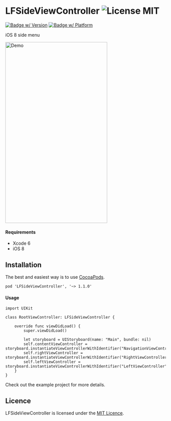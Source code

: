 # LFSideViewController ![License MIT](https://go-shields.herokuapp.com/license-MIT-blue.png)
[![Badge w/ Version](https://cocoapod-badges.herokuapp.com/v/LFSideViewController/badge.png)](http://cocoadocs.org/docsets/LFSideViewController)
[![Badge w/ Platform](https://cocoapod-badges.herokuapp.com/p/LFSideViewController/badge.svg)](http://cocoadocs.org/docsets/LFSideViewController)

iOS 8 side menu

<img src="https://raw.githubusercontent.com/luisfcofv/LFSideViewController/master/LFSideViewController.gif?" alt="Demo" width="320" height="568" />

#### Requirements

* Xcode 6
* iOS 8

## Installation
The best and easiest way is to use [CocoaPods](http://cocoapods.org).

    pod 'LFSideViewController', '~> 1.1.0'

#### Usage

```
import UIKit

class RootViewController: LFSideViewController {

    override func viewDidLoad() {
        super.viewDidLoad()

        let storyboard = UIStoryboard(name: "Main", bundle: nil)
        self.contentViewController = storyboard.instantiateViewControllerWithIdentifier("NavigationViewController")
        self.rightViewController = storyboard.instantiateViewControllerWithIdentifier("RightViewController")
        self.leftViewController = storyboard.instantiateViewControllerWithIdentifier("LeftViewController")
    }
}
```

Check out the example project for more details.

## Licence

LFSideViewController is licensed under the [MIT Licence](LICENSE).
